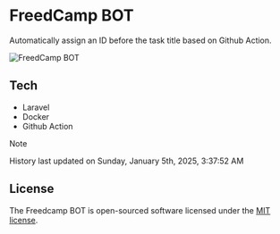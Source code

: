 # FreedCamp BOT

Automatically assign an ID before the task title based on Github Action.

![FreedCamp BOT](https://repository-images.githubusercontent.com/737932867/7d34798b-2680-471c-b089-a78a718d3d6a)

## Tech

- Laravel
- Docker
- Github Action

> [!NOTE]  
> History last updated on Sunday, January 5th, 2025, 3:37:52 AM

## License

The Freedcamp BOT is open-sourced software licensed under the [MIT license](https://opensource.org/licenses/MIT).

